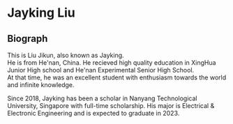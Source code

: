 <style>
body {
  background-image: url('bg.png');
  background-repeat: no-repeat;
}
</style>
<body>
<h1>
Jayking Liu
</h1>
  <h2>Biograph</h2>
  <p>
    This is Liu Jikun, also known as Jayking. <br>  He is from He'nan, China. He recieved high quality education in XingHua Junior High school and He'nan Experimental Senior High School. <br>  At that time, he was an excellent student with enthusiasm towards the world and infinite knowledge.
  </p>
  <p>
    Since 2018, Jayking has been a scholar in Nanyang Technological University, Singapore with full-time scholarship. His major is Electrical & Electronic Engineering and is expected to graduate in 2023.
  </p>
</body>
